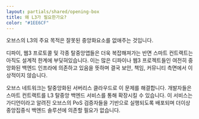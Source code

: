 ```yaml
---
layout: partials/shared/opening-box
title: 왜 L3가 필요한가요?
color: "#1EE6CF"
---
```


오브스의 L3의 주요 목적은 잘못된 중앙화요소를 없애주는 것입니다.

디파이, 웹3 프로토콜 및 각종 탈중앙앱들은 더욱 복잡해져가는 반면 스마트 컨트랙트는 아직도 설계적 한계에 부딪혀있습니다. 이는 많은 디파이나 웹3 프로젝트들인 여전히 중앙화된 백엔드 인프라에 의존하고 있음을 뜻하며 결국 보안, 책임, 커뮤니티 측면에서 이상적이지 않습니다.

오브스 네트워크는 탈중앙화된 서버리스 클라우드로 이 문제를 해결합니다. 개발자들은 스마트 컨트랙트를 L3 탈중앙 백엔드 서비스를 통해 확장시킬 수 있습니다. 이 서비스는 가디언이라고 알려진 오브스의 PoS 검증자들을 기반으로 실행되도록 배포되며 더이상 중앙집중식 백엔드 솔루션에 의존할 필요가 없습니다.

